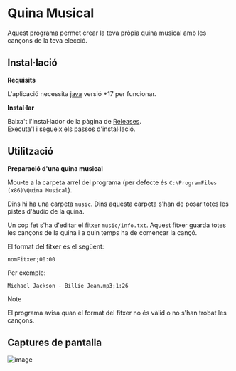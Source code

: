 # Quina Musical

Aquest programa permet crear la teva pròpia quina musical amb les cançons de la teva elecció.

## Instal·lació
**Requisits**

L'aplicació necessita <a href="https://www.oracle.com/es/java/technologies/downloads/">java</a> versió +17 per funcionar.

**Instal·lar**

Baixa't l'instal·lador de la pàgina de <a href="#">Releases</a>.<br>
Executa'l i segueix els passos d'instal·lació.

## Utilització
**Preparació d'una quina musical**

Mou-te a la carpeta arrel del programa (per defecte és `C:\ProgramFiles (x86)\Quina Musical`).

Dins hi ha una carpeta `music`. Dins aquesta carpeta s'han de posar totes les pistes d'àudio de la quina.

Un cop fet s'ha d'editar el fitxer `music/info.txt`. Aquest fitxer guarda totes les cançons de la quina i a quin temps ha de començar la cançó.

El format del fitxer és el següent:
```
nomFitxer;00:00
```
Per exemple:
```
Michael Jackson - Billie Jean.mp3;1:26
```
> [!Note]
> El programa avisa quan el format del fitxer no és vàlid o no s'han trobat les cançons.

## Captures de pantalla
![image](https://github.com/user-attachments/assets/d6abee65-c469-4c6a-bdea-071314d87746)
